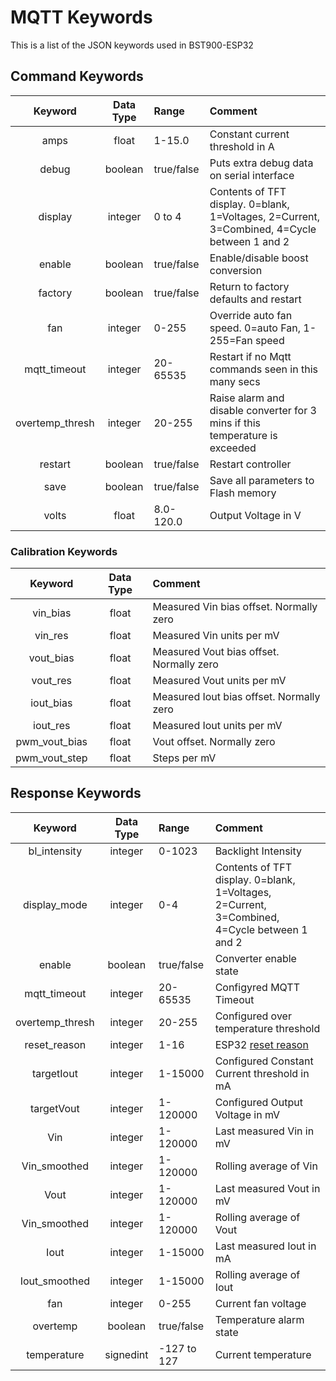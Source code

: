 # MQTT Keywords
This is a list of the JSON keywords used in BST900-ESP32

## Command Keywords


| Keyword         | Data Type | Range      | Comment                                    |
| :-------------: | :-------: | :---------- | :---------------------------------------- |
| amps            | float      | 1-15.0     | Constant current threshold in A |
| debug           | boolean   | true/false  | Puts extra debug data on serial interface |
| display         | integer   | 0 to 4      | Contents of TFT display. 0=blank, 1=Voltages, 2=Current, 3=Combined, 4=Cycle between 1 and 2 |
| enable          | boolean   | true/false  | Enable/disable boost conversion |
| factory         | boolean   | true/false  | Return to factory defaults and restart |
| fan             | integer   | 0-255       | Override auto fan speed. 0=auto Fan, 1-255=Fan speed |
| mqtt_timeout    | integer   | 20-65535    | Restart if no Mqtt commands seen in this many secs |
| overtemp_thresh | integer   | 20-255      | Raise alarm and disable converter for 3 mins if this temperature is exceeded |
| restart         | boolean   | true/false  | Restart controller |
| save            | boolean   | true/false  | Save all parameters to Flash memory |
| volts           | float      | 8.0-120.0   | Output Voltage in V |

### Calibration Keywords

| Keyword         | Data Type | Comment                                  |
| :-------------: | :-------: | :--------------------------------------- |
| vin_bias        | float      | Measured Vin bias offset. Normally zero |
| vin_res         | float      | Measured Vin units per mV |
| vout_bias       | float      | Measured Vout bias offset. Normally zero |
| vout_res        | float      | Measured Vout units per mV |
| iout_bias       | float      | Measured Iout bias offset. Normally zero |
| iout_res        | float      | Measured Iout units per mV |
| pwm_vout_bias   | float      | Vout offset. Normally zero |
| pwm_vout_step   | float      | Steps per mV |


## Response Keywords

| Keyword         | Data Type | Range      | Comment                                    |
| :-------------: | :-------: | :---------- | :---------------------------------------- |
| bl_intensity    | integer   | 0-1023      | Backlight Intensity |
| display_mode    | integer   | 0-4         | Contents of TFT display. 0=blank, 1=Voltages, 2=Current, 3=Combined, 4=Cycle between 1 and 2 |
| enable          | boolean   | true/false  | Converter enable state |
| mqtt_timeout    | integer   | 20-65535    | Configyred MQTT Timeout |
| overtemp_thresh | integer   | 20-255      | Configured over temperature threshold |
| reset_reason    | integer   | 1-16        | ESP32 [reset reason]( https://github.com/espressif/arduino-esp32/blob/master/libraries/ESP32/examples/ResetReason/ResetReason.ino) |
| targetIout      | integer   | 1-15000     | Configured Constant Current threshold in mA |
| targetVout      | integer   | 1-120000    | Configured Output Voltage in mV |
| Vin             | integer   | 1-120000    | Last measured Vin in mV|
| Vin_smoothed    | integer   | 1-120000    | Rolling average of Vin |
| Vout            | integer   | 1-120000    | Last measured Vout in mV|
| Vin_smoothed    | integer   | 1-120000    | Rolling average of Vout |
| Iout            | integer   | 1-15000     | Last measured Iout in mA|
| Iout_smoothed   | integer   | 1-15000     | Rolling average of Iout |
| fan             | integer   | 0-255       | Current fan voltage |
| overtemp        | boolean   | true/false  | Temperature alarm state |
| temperature     | signedint | -127 to 127 | Current temperature |
   

